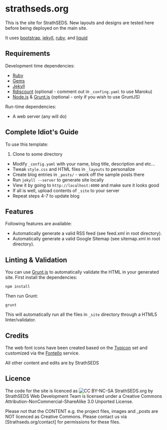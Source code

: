 strathseds.org
====================

This is the site for StrathSEDS. New layouts and designs are tested here before being deployed on the main site.

It uses [bootstrap](https://github.com/twitter/bootstrap), [jekyll][jk], [ruby][rb], and [liquid](https://github.com/Shopify/liquid/)

Requirements
------------

Development time dependencies:

* [Ruby][rb]
* [Gems][gm]
* [Jekyll][jk]
* [Rdiscount][rd] (optional - comment out in `_confing.yaml` to use Maroku)
* [Node.js][no] & [Grunt.js][gr] (optional - only if you wish to use GruntJS)

Run-time dependencies:

* A web server (any will do)


Complete Idiot's Guide
----------------------

To use this template:

1. Clone to some directory
* Modify `_config.yaml` with your name, blog title, description and etc...
* Tweak `style.css` and HTML files in `_layouts` to personalize
* Create blog entries in `_posts/` - work off the sample posts there
* Run `jekyll --server` to generate site locally
* View it by going to `http://localhost:4000` and make sure it looks good
* If all is well, upload contents of `_site` to your server
* Repeat steps 4-7 to update blog

Features
--------

Following features are available:

* Automatically generate a valid RSS feed (see feed.xml in root directory).
* Automatically generate a valid Google Sitemap (see sitemap.xml in root directory).

Linting & Validation
---

You can use [Grunt.js][gr] to automatically validate the HTML in your generated site. First install the dependencies:

    npm install

Then run Grunt:

    grunt

This will automatically run all the files in `_site` directory through a HTML5 linter/validator.

Credits
-------

The web font icons have been created based on the [Typicon][ty] set and customized via the [Fontello][fo] service.

All other content and edits are by StrathSEDS


Licence
-------

The code for the site is licenced as ![CC BY-NC-SA][cc-l]
StrathSEDS.org by StrathSEDS Web Development Team is licensed under a Creative Commons Attribution-NonCommercial-ShareAlike 3.0 Unported License.

Please not that the CONTENT e.g. the project files, images and _posts are NOT licenced as Creative Commons.
Please contact us via [Strathseds.org/contact] for permissions for these files.


[rb]: http://www.ruby-lang.org/
[gm]: http://rubygems.org/
[jk]: https://github.com/mojombo/jekyll
[rd]: https://github.com/rtomayko/rdiscount/
[dp]: http://recursive-design.com
[gr]: http://gruntjs.com
[no]: http://nodejs.com
[cc-l]: http://i.creativecommons.org/l/by-nc-sa/3.0/88x31.png
[ty]: http://typicons.com/
[fo]: http://fontello.com/
[ss-c]: http://strathseds.org/contact
